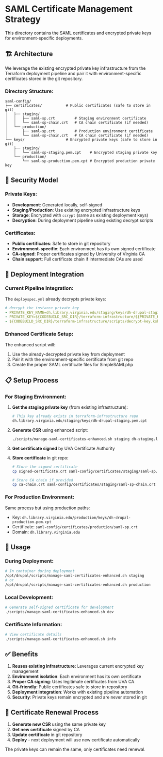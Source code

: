 # SAML Certificate Management Strategy

This directory contains the SAML certificates and encrypted private keys for environment-specific deployments.

## 🏗️ Architecture

We leverage the existing encrypted private key infrastructure from the Terraform deployment pipeline and pair it with environment-specific certificates stored in the git repository.

### **Directory Structure:**
```
saml-config/
├── certificates/           # Public certificates (safe to store in git)
│   ├── staging/
│   │   ├── saml-sp.crt         # Staging environment certificate
│   │   └── saml-sp-chain.crt   # CA chain certificate (if needed)
│   └── production/
│       ├── saml-sp.crt         # Production environment certificate  
│       └── saml-sp-chain.crt   # CA chain certificate (if needed)
└── keys/                   # Encrypted private keys (safe to store in git)
    ├── staging/
    │   └── saml-sp-staging.pem.cpt    # Encrypted staging private key
    └── production/
        └── saml-sp-production.pem.cpt # Encrypted production private key
```

## 🔐 Security Model

### **Private Keys:**
- **Development**: Generated locally, self-signed
- **Staging/Production**: Use existing encrypted infrastructure keys
- **Storage**: Encrypted with `ccrypt` (same as existing deployment keys)
- **Decryption**: During deployment pipeline using existing decrypt scripts

### **Certificates:**
- **Public certificates**: Safe to store in git repository
- **Environment-specific**: Each environment has its own signed certificate
- **CA-signed**: Proper certificates signed by University of Virginia CA
- **Chain support**: Full certificate chain if intermediate CAs are used

## 🚀 Deployment Integration

### **Current Pipeline Integration:**

The `deployspec.yml` already decrypts private keys:
```yaml
# decrypt the instance private key
- PRIVATE_KEY_NAME=dh.library.virginia.edu/staging/keys/dh-drupal-staging.pem
- PRIVATE_KEY=${CODEBUILD_SRC_DIR}/terraform-infrastructure/${PRIVATE_KEY_NAME}
- ${CODEBUILD_SRC_DIR}/terraform-infrastructure/scripts/decrypt-key.ksh ${PRIVATE_KEY}.cpt ${PRIVATE_KEY_NAME}
```

### **Enhanced Certificate Setup:**

The enhanced script will:
1. Use the already-decrypted private key from deployment
2. Pair it with the environment-specific certificate from git repo
3. Create the proper SAML certificate files for SimpleSAMLphp

## 📋 Setup Process

### **For Staging Environment:**

1. **Get the staging private key** (from existing infrastructure):
   ```bash
   # This key already exists in terraform-infrastructure repo
   dh.library.virginia.edu/staging/keys/dh-drupal-staging.pem.cpt
   ```

2. **Generate CSR** using enhanced script:
   ```bash
   ./scripts/manage-saml-certificates-enhanced.sh staging dh-staging.library.virginia.edu
   ```

3. **Get certificate signed** by UVA Certificate Authority

4. **Store certificate** in git repo:
   ```bash
   # Store the signed certificate
   cp signed-certificate.crt saml-config/certificates/staging/saml-sp.crt
   
   # Store CA chain if provided
   cp ca-chain.crt saml-config/certificates/staging/saml-sp-chain.crt
   ```

### **For Production Environment:**

Same process but using production paths:
- Key: `dh.library.virginia.edu/production/keys/dh-drupal-production.pem.cpt`
- Certificate: `saml-config/certificates/production/saml-sp.crt`
- Domain: `dh.library.virginia.edu`

## 🔧 Usage

### **During Deployment:**
```bash
# In container during deployment
/opt/drupal/scripts/manage-saml-certificates-enhanced.sh staging
# or
/opt/drupal/scripts/manage-saml-certificates-enhanced.sh production
```

### **Local Development:**
```bash
# Generate self-signed certificate for development
./scripts/manage-saml-certificates-enhanced.sh dev
```

### **Certificate Information:**
```bash
# View certificate details
./scripts/manage-saml-certificates-enhanced.sh info
```

## ✅ Benefits

1. **Reuses existing infrastructure**: Leverages current encrypted key management
2. **Environment isolation**: Each environment has its own certificate  
3. **Proper CA signing**: Uses legitimate certificates from UVA CA
4. **Git-friendly**: Public certificates safe to store in repository
5. **Deployment integration**: Works with existing pipeline automation
6. **Security**: Private keys remain encrypted and are never stored in git

## 🔄 Certificate Renewal Process

1. **Generate new CSR** using the same private key
2. **Get new certificate** signed by CA
3. **Update certificate** in git repository
4. **Deploy** - next deployment will use new certificate automatically

The private keys can remain the same, only certificates need renewal.
